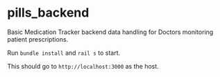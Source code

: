 # pills_backend

Basic Medication Tracker backend data handling for Doctors monitoring patient prescriptions.

Run `bundle install` and `rail s` to start.

This should go to `http://localhost:3000` as the host.
